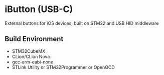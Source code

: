 # iButton (USB-C)
External buttons for iOS devices, built on STM32 and USB HID middleware



## Build Environment

- STM32CubeMX
- CLion/CLion Nova
- gcc-arm-eabi-none
- STLink Utility or STM32Programmer or OpenOCD
